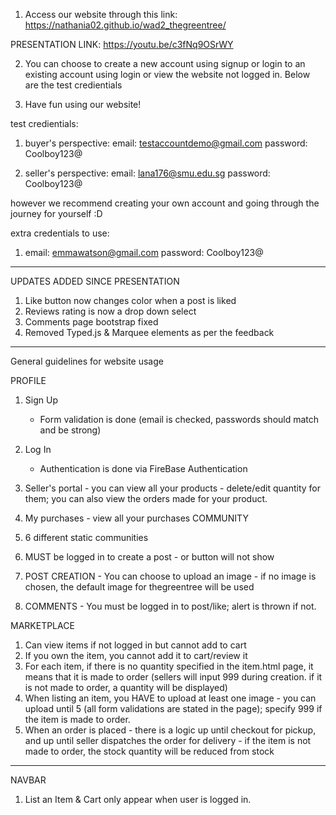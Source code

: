 1. Access our website through this link: https://nathania02.github.io/wad2_thegreentree/

PRESENTATION LINK: https://youtu.be/c3fNq9OSrWY

2. You can choose to create a new account using signup or login to an existing account using login or view the website not logged in. Below are the test credientials

3. Have fun using our website!

test credientials:

1. buyer's perspective:
   email: testaccountdemo@gmail.com
   password: Coolboy123@

2. seller's perspective:
   email: lana176@smu.edu.sg
   password: Coolboy123@

however we recommend creating your own account and going through the journey for yourself :D

extra credentials to use:

1. email: emmawatson@gmail.com
   password: Coolboy123@

---

UPDATES ADDED SINCE PRESENTATION

1. Like button now changes color when a post is liked
2. Reviews rating is now a drop down select
3. Comments page bootstrap fixed
4. Removed Typed.js & Marquee elements as per the feedback

---

General guidelines for website usage

PROFILE

1. Sign Up

   - Form validation is done (email is checked, passwords should match and be strong)

2. Log In
   - Authentication is done via FireBase Authentication
3. Seller's portal - you can view all your products - delete/edit quantity for them; you can also view the orders made for your product.
4. My purchases - view all your purchases
   COMMUNITY

5. 6 different static communities
6. MUST be logged in to create a post - or button will not show
7. POST CREATION - You can choose to upload an image - if no image is chosen, the default image for thegreentree will be used
8. COMMENTS - You must be logged in to post/like; alert is thrown if not.

MARKETPLACE

1. Can view items if not logged in but cannot add to cart
2. If you own the item, you cannot add it to cart/review it
3. For each item, if there is no quantity specified in the item.html page, it means that it is made to order (sellers will input 999 during creation. if it is not made to order, a quantity will be displayed)
4. When listing an item, you HAVE to upload at least one image - you can upload until 5 (all form validations are stated in the page); specify 999 if the item is made to order. 
5. When an order is placed - there is a logic up until checkout for pickup, and up until seller dispatches the order for delivery - if the item is not made to order, the stock quantity will be reduced from stock

---

NAVBAR

1. List an Item & Cart only appear when user is logged in. 